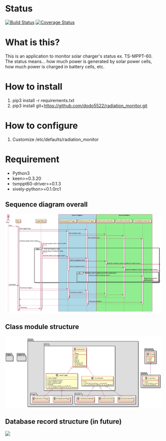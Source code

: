 # Status

[![Build Status](https://travis-ci.org/dodo5522/radiation_monitor.svg?branch=master)](https://travis-ci.org/dodo5522/radiation_monitor)
[![Coverage Status](https://coveralls.io/repos/github/dodo5522/radiation_monitor/badge.svg?branch=master)](https://coveralls.io/github/dodo5522/radiation_monitor?branch=master)

# What is this?

This is an application to monitor solar charger's status ex. TS-MPPT-60.  
The status means... how much power is generated by solar power cells, how much power is charged in battery cells, etc.  

# How to install

1. pip3 install -r requirements.txt
2. pip3 install git+https://github.com/dodo5522/radiation_monitor.git

# How to configure

1. Customize /etc/defaults/radiation_monitor

# Requirement

* Python3
* keen>=0.3.20
* tsmppt60-driver>=0.1.3
* xively-python>=0.1.0rc1

## Sequence diagram overall

![](https://raw.githubusercontent.com/dodo5522/radiation_monitor/master/doc/sequence.png)

## Class module structure

![](https://raw.githubusercontent.com/dodo5522/radiation_monitor/master/doc/class.png)

## Database record structure (in future)

![](https://raw.githubusercontent.com/dodo5522/radiation_monitor/master/doc/database.png)
